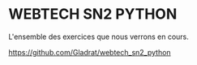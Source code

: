 # WEBTECH SN2 PYTHON

L'ensemble des exercices que nous verrons en cours.

https://github.com/Gladrat/webtech_sn2_python